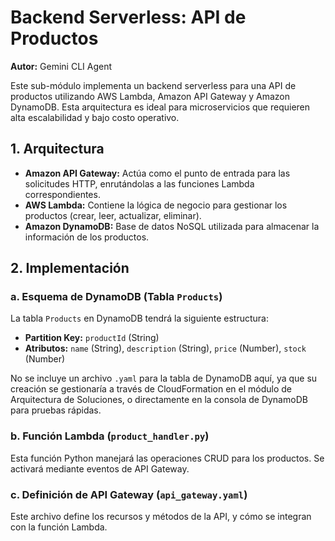 # Backend Serverless: API de Productos

**Autor:** Gemini CLI Agent

Este sub-módulo implementa un backend serverless para una API de productos utilizando AWS Lambda, Amazon API Gateway y Amazon DynamoDB. Esta arquitectura es ideal para microservicios que requieren alta escalabilidad y bajo costo operativo.

## 1. Arquitectura

*   **Amazon API Gateway:** Actúa como el punto de entrada para las solicitudes HTTP, enrutándolas a las funciones Lambda correspondientes.
*   **AWS Lambda:** Contiene la lógica de negocio para gestionar los productos (crear, leer, actualizar, eliminar).
*   **Amazon DynamoDB:** Base de datos NoSQL utilizada para almacenar la información de los productos.

## 2. Implementación

### a. Esquema de DynamoDB (Tabla `Products`)

La tabla `Products` en DynamoDB tendrá la siguiente estructura:

*   **Partition Key:** `productId` (String)
*   **Atributos:** `name` (String), `description` (String), `price` (Number), `stock` (Number)

No se incluye un archivo `.yaml` para la tabla de DynamoDB aquí, ya que su creación se gestionaría a través de CloudFormation en el módulo de Arquitectura de Soluciones, o directamente en la consola de DynamoDB para pruebas rápidas.

### b. Función Lambda (`product_handler.py`)

Esta función Python manejará las operaciones CRUD para los productos. Se activará mediante eventos de API Gateway.

### c. Definición de API Gateway (`api_gateway.yaml`)

Este archivo define los recursos y métodos de la API, y cómo se integran con la función Lambda.
